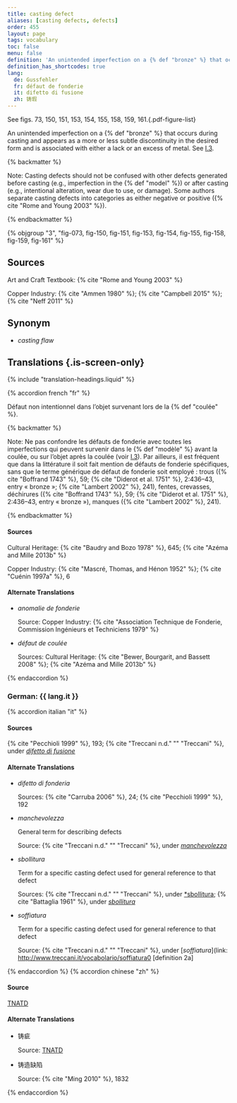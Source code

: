 ```yaml
---
title: casting defect
aliases: [casting defects, defects]
order: 455
layout: page
tags: vocabulary
toc: false
menu: false
definition: 'An unintended imperfection on a {% def "bronze" %} that occurs during casting and appears as a more or less subtle discontinuity in the desired form and is associated with either a lack or an excess of metal. See [I.3](/vol-1/3/).'
definition_has_shortcodes: true
lang:
  de: Gussfehler
  fr: défaut de fonderie
  it: difetto di fusione
  zh: 铸瑕
---
```


See figs. 73, 150, 151, 153, 154, 155, 158, 159, 161.{.pdf-figure-list}

An unintended imperfection on a {% def "bronze" %} that occurs during casting and appears as a more or less subtle discontinuity in the desired form and is associated with either a lack or an excess of metal. See [I.3](/vol-1/3/).

{% backmatter %}

Note: Casting defects should not be confused with other defects generated before casting (e.g., imperfection in the {% def "model" %}) or after casting (e.g., intentional alteration, wear due to use, or damage). Some authors separate casting defects into categories as either negative or positive ({% cite "Rome and Young 2003" %}).

{% endbackmatter %}

{% objgroup "3", "fig-073, fig-150, fig-151, fig-153, fig-154, fig-155, fig-158, fig-159, fig-161" %}

## Sources

Art and Craft Textbook: {% cite "Rome and Young 2003" %}

Copper Industry: {% cite "Ammen 1980" %}; {% cite "Campbell 2015" %}; {% cite "Neff 2011" %}

## Synonym

- *casting flaw*

## Translations {.is-screen-only}

<div class="accordion">
{% include "translation-headings.liquid" %}

{% accordion french "fr" %}

Défaut non intentionnel dans l’objet survenant lors de la {% def "coulée" %}.

{% backmatter %}

Note: Ne pas confondre les défauts de fonderie avec toutes les imperfections qui peuvent survenir dans le {% def "modèle" %} avant la coulée, ou sur l’objet après la coulée (voir [I.3](/vol-1/3/)). Par ailleurs, il est fréquent que dans la littérature il soit fait mention de défauts de fonderie spécifiques, sans que le terme générique de défaut de fonderie soit employé : trous ({% cite "Boffrand 1743" %}, 59; {% cite "Diderot et al. 1751" %}, 2:436–43, entry « bronze »; {% cite "Lambert 2002" %}, 241), fentes, crevasses, déchirures ({% cite "Boffrand 1743" %}, 59; {% cite "Diderot et al. 1751" %}, 2:436–43, entry « bronze »), manques ({% cite "Lambert 2002" %}, 241).

{% endbackmatter %}

#### Sources

Cultural Heritage: {% cite "Baudry and Bozo 1978" %}, 645; {% cite "Azéma and Mille 2013b" %}

Copper Industry: {% cite "Mascré, Thomas, and Hénon 1952" %}; {% cite "Cuénin 1997a" %}, 6

#### Alternate Translations

- *anomalie de fonderie*

    Source: Copper Industry: {% cite "Association Technique de Fonderie, Commission Ingénieurs et Techniciens 1979" %}

- *défaut de coulée*

    Sources: Cultural Heritage: {% cite "Bewer, Bourgarit, and Bassett 2008" %}; {% cite "Azéma and Mille 2013b" %}

{% endaccordion %}

### **German**: <span lang="de">{{ lang.it }}</span>

{% accordion italian "it" %}

#### Sources

{% cite "Pecchioli 1999" %}, 193; {% cite "Treccani n.d." "" "Treccani" %}, under [*difetto di fusione*](http://www.treccani.it/vocabolario/sbollitura/)

#### Alternate Translations

- *difetto di fonderia*

    Sources: {% cite "Carruba 2006" %}, 24; {% cite "Pecchioli 1999" %}, 192

- *manchevolezza*

    General term for describing defects

    Source: {% cite "Treccani n.d." "" "Treccani" %}, under [*manchevolezza*](https://www.treccani.it/enciclopedia/fusione_%28Enciclopedia-Italiana%29/)

- *sbollitura*

    Term for a specific casting defect used for general reference to that defect

    Sources: {% cite "Treccani n.d." "" "Treccani" %}, under [*sbollitura](http://www.treccani.it/vocabolario/sbollitura/); {% cite "Battaglia 1961" %}, under [*sbollitura*](http://www.gdli.it/pdf_viewer/Scripts/pdf.js/web/viewer.asp?file=/PDF/GDLI17/GDLI_17_ocr_695.pdf&parola=sbollitura)

- *soffiatura* 

    Term for a specific casting defect used for general reference to that defect

    Source: {% cite "Treccani n.d." "" "Treccani" %}, under [*soffiatura*](link: http://www.treccani.it/vocabolario/soffiatura0 [definition 2a]

{% endaccordion %}
{% accordion chinese "zh" %}

#### Source

[TNATD](https://terms.naer.edu.tw/detail/1009176/?index=1)

#### Alternate Translations

- <span lang="zh">铸疵</span>

    Source: [TNATD](https://terms.naer.edu.tw/detail/628170/?index=2)

- <span lang="zh">铸造缺陷</span>

    Source: {% cite "Ming 2010" %}, 1832

{% endaccordion %}

</div>
